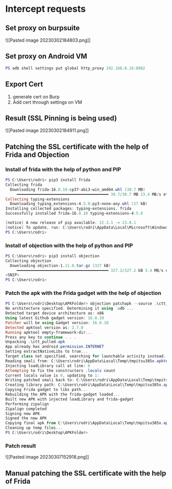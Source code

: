 # Intercept requests
## Set proxy on burpsuite
![[Pasted image 20230302184803.png]]

## Set proxy on Android VM
```powershell
PS adb shell settings put global http_proxy 192.168.0.16:8082
```

## Export Cert
1. generate cert on Burp
2. Add cert through settings on VM

## Result (SSL Pinning is being used)
![[Pasted image 20230302184911.png]]

## Patching the SSL certificate with the help of Frida and Objection
### Install of frida with the help of python and PIP
```powershell
PS C:\Users\rodri> pip3 install frida
Collecting frida
  Downloading frida-16.0.10-cp37-abi3-win_amd64.whl (30.7 MB)
     ━━━━━━━━━━━━━━━━━━━━━━━━━━━━━━━━━━━━━━━━ 30.7/30.7 MB 23.4 MB/s eta 0:00:00
Collecting typing-extensions
  Downloading typing_extensions-4.5.0-py3-none-any.whl (27 kB)
Installing collected packages: typing-extensions, frida
Successfully installed frida-16.0.10 typing-extensions-4.5.0

[notice] A new release of pip available: 22.3.1 -> 23.0.1
[notice] To update, run: C:\Users\rodri\AppData\Local\Microsoft\WindowsApps\PythonSoftwareFoundation.Python.3.10_qbz5n2kfra8p0\python.exe -m pip install --upgrade pip
PS C:\Users\rodri>
```

### Install of objection with the help of python and PIP
```powershell
PS C:\Users\rodri> pip3 install objection
Collecting objection
  Downloading objection-1.11.0.tar.gz (327 kB)
     ━━━━━━━━━━━━━━━━━━━━━━━━━━━━━━━━━━━━━━━━ 327.2/327.2 kB 3.4 MB/s eta 0:00:00
<SNIP>
PS C:\Users\rodri>
```

### Patch the apk with the Frida gadget with the help of objection
```powershell
PS C:\Users\rodri\Desktop\APKFolder> objection patchapk --source .\ctt_pulled.apk
No architecture specified. Determining it using `adb`...
Detected target device architecture as: x86
Using latest Github gadget version: 16.0.10
Patcher will be using Gadget version: 16.0.10
Detected apktool version as: 2.7.0
Running apktool empty-framework-dir...
Press any key to continue . . .
Unpacking .\ctt_pulled.apk
App already has android.permission.INTERNET
Setting extractNativeLibs to true...
Target class not specified, searching for launchable activity instead...
Reading smali from: C:\Users\rodri\AppData\Local\Temp\tmpitsu385x.apktemp\smali\pt/ctt/outsystems/CTT/MainActivity.smali
Injecting loadLibrary call at line: 6
Attempting to fix the constructors .locals count
Current locals value is 0, updating to 1:
Writing patched smali back to: C:\Users\rodri\AppData\Local\Temp\tmpitsu385x.apktemp\smali\pt/ctt/outsystems/CTT/MainActivity.smali
Creating library path: C:\Users\rodri\AppData\Local\Temp\tmpitsu385x.apktemp\lib\x86
Copying Frida gadget to libs path...
Rebuilding the APK with the frida-gadget loaded...
Built new APK with injected loadLibrary and frida-gadget
Performing zipalign
Zipalign completed
Signing new APK.
Signed the new APK
Copying final apk from C:\Users\rodri\AppData\Local\Temp\tmpitsu385x.apktemp.aligned.objection.apk to .\ctt_pulled.objection.apk in current directory...
Cleaning up temp files...
PS C:\Users\rodri\Desktop\APKFolder>
```

### Patch result
![[Pasted image 20230307152918.png]]

## Manual patching the SSL certificate with the help of Frida
